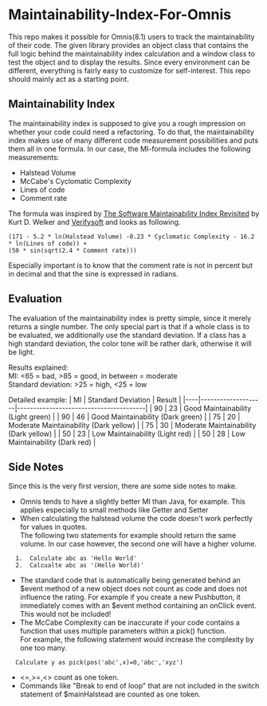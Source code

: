 [1]: http://web.archive.org/web/20021120101304/http://www.stsc.hill.af.mil/crosstalk/2001/08/welker.html
[2]: http://www.verifysoft.com/en_maintainability.html

# Maintainability-Index-For-Omnis
This repo makes it possible for Omnis(8.1) users to track the maintainability of their code. The given library provides an object class that contains the full logic behind the maintainability index calculation and a window class to test the object and to display the results.
Since every environment can be different, everything is fairly easy to customize for self-interest. This repo should mainly act as a starting point.
## Maintainability Index
The maintainability index is supposed to give you a rough impression on whether your code could need a refactoring. To do that, the maintainability index makes use of many different code measurement possibilities and puts them all in one formula. In our case, the MI-formula includes the following measurements:

* Halstead Volume
* McCabe's Cyclomatic Complexity
* Lines of code
* Comment rate

The formula was inspired by [The Software Maintainability Index Revisited][1] by Kurt D. Welker and [Verifysoft][2] and looks as following.
~~~~
(171 - 5.2 * ln(Halstead Volume) -0.23 * Cyclomatic Complexity - 16.2 * ln(Lines of code)) + 
(50 * sin(sqrt(2.4 * Comment rate)))
~~~~
Especially important is to know that the comment rate is not in percent but in decimal and that the sine is expressed in radians.

## Evaluation
The evaluation of the maintainability index is pretty simple, since it merely returns a single number. The only special part is that if a whole class is to be evaluated, we additionally use the standard deviation. If a class has a high standard deviation, the color tone will be rather dark, otherwise it will be light. 

Results explained:  
MI: <65 = bad, >85 = good, in between = moderate  
Standard deviation: >25 = high, <25 = low  
  
Detailed example:
| MI | Standard Deviation | Result                                 |
|----|--------------------|----------------------------------------|
| 90 | 23                 | Good Maintainability (Light green)     |
| 90 | 46                 | Good Maintainability (Dark green)      |
| 75 | 20                 | Moderate Maintainability (Dark yellow) |
| 75 | 30                 | Moderate Maintainability (Dark yellow) |
| 50 | 23                 | Low Maintainability (Light red)        |
| 50 | 28                 | Low Maintainability (Dark red)         |

## Side Notes
Since this is the very first version, there are some side notes to make.
* Omnis tends to have a slightly better MI than Java, for example. This applies especially to small methods like Getter and Setter
* When calculating the halstead volume the code doesn't work perfectly for values in quotes.  
  The following two statements for example should return the same volume. In our case however, the second one will have a higher volume.
~~~~
  1.  Calculate abc as 'Hello World' 
  2.  Calcualte abc as '(Hello World)'
~~~~
* The standard code that is automatically being generated behind an $event method of a new object does not count as code and does not influence the rating. For example if you create a new Pushbutton, it immediately comes with an $event method containing an onClick event. This would not be included!
* The McCabe Complexity can be inaccurate if your code contains a function that uses multiple parameters within a pick() function.  
  For example, the following statement would increase the complexity by one too many.
~~~~
  Calculate y as pick(pos('abc',x)=0,'abc','xyz')
~~~~
* <=,>=,<> count as one token.
* Commands like "Break to end of loop" that are not included in the switch statement of $mainHalstead are counted as one token.
